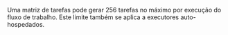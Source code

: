 Uma matriz de tarefas pode gerar 256 tarefas no máximo por execução do fluxo de trabalho. Este limite também se aplica a executores auto-hospedados.
